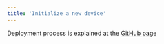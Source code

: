 ```yaml
---
title: 'Initialize a new device'
---
```


Deployment process is explained at the [GitHub page](https://github.com/bibliosansfrontieres/ideascube-deploy/blob/master/README.md)

